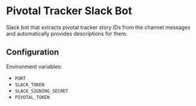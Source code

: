 # Pivotal Tracker Slack Bot

Slack bot that extracts pivotal tracker story IDs from the channel messages and
automatically provides descriptions for them.

## Configuration

Environment variables:

* `PORT`
* `SLACK_TOKEN`
* `SLACK_SIGNING_SECRET`
* `PIVOTAL_TOKEN`
